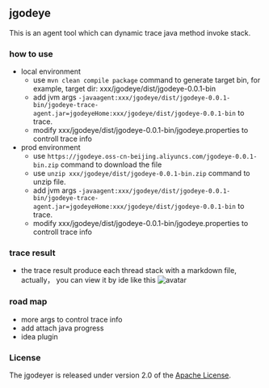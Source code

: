 ## jgodeye
This is an agent tool which can dynamic trace java method invoke stack.
### how to use
- local environment
  - use ```mvn clean compile package``` command to generate target bin, for example, target dir: xxx/jgodeye/dist/jgodeye-0.0.1-bin
  - add jvm args ```-javaagent:xxx/jgodeye/dist/jgodeye-0.0.1-bin/jgodeye-trace-agent.jar=jgodeyeHome:xxx/jgodeye/dist/jgodeye-0.0.1-bin``` to trace.
  - modify xxx/jgodeye/dist/jgodeye-0.0.1-bin/jgodeye.properties to controll trace info 
- prod environment
  - use ```https://jgodeye.oss-cn-beijing.aliyuncs.com/jgodeye-0.0.1-bin.zip``` command to download the file 
  - use ```unzip xxx/jgodeye/dist/jgodeye-0.0.1-bin.zip``` command to unzip file.
  - add jvm args ```-javaagent:xxx/jgodeye/dist/jgodeye-0.0.1-bin/jgodeye-trace-agent.jar=jgodeyeHome:xxx/jgodeye/dist/jgodeye-0.0.1-bin``` to trace.
  - modify xxx/jgodeye/dist/jgodeye-0.0.1-bin/jgodeye.properties to controll trace info
### trace result
- the trace result produce each thread stack with a markdown file, actually， you can view it by ide like this
  ![avatar](https://jgodeye.oss-cn-beijing.aliyuncs.com/example.jpeg)
### road map
- more args to control trace info
- add attach java progress 
- idea plugin
### License
The jgodeyer is released under version 2.0 of the [Apache License](https://www.apache.org/licenses/LICENSE-2.0).
